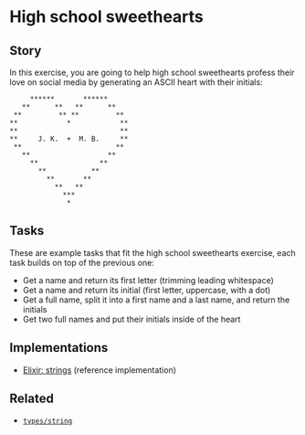 # High school sweethearts

## Story

In this exercise, you are going to help high school sweethearts profess their love on social media by generating an ASCII heart with their initials:

```
     ******       ******
   **      **   **      **
 **         ** **         **
**            *            **
**                         **
**     J. K.  +  M. B.     **
 **                       **
   **                   **
     **               **
       **           **
         **       **
           **   **
             ***
              *
```

## Tasks

These are example tasks that fit the high school sweethearts exercise, each task builds on top of the previous one:

- Get a name and return its first letter (trimming leading whitespace)
- Get a name and return its initial (first letter, uppercase, with a dot)
- Get a full name, split it into a first name and a last name, and return the initials
- Get two full names and put their initials inside of the heart

## Implementations

- [Elixir: strings][implementation-elixir] (reference implementation)

## Related

- [`types/string`][types-string]

[types-string]: https://github.com/exercism/v3/blob/main/reference/types/string.md
[implementation-elixir]: https://github.com/exercism/elixir/blob/main/exercises/concept/high-school-sweetheart/.docs/instructions.md
